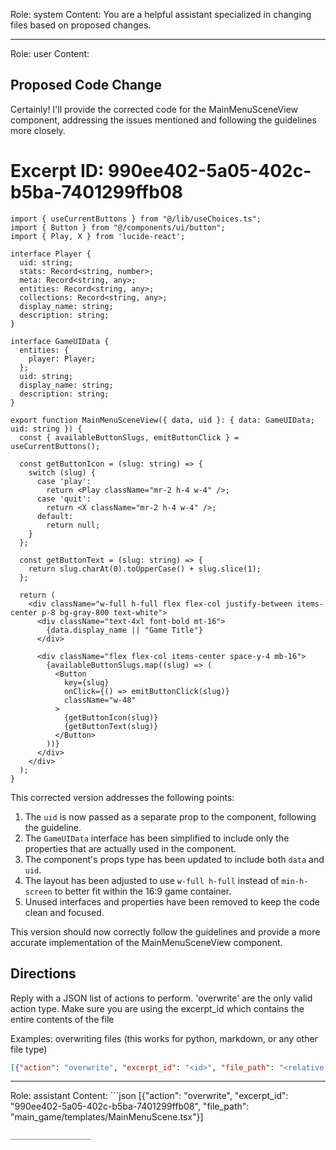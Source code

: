 Role: system
Content: You are a helpful assistant specialized in changing files based on proposed changes.
__________________
Role: user
Content: 
## Proposed Code Change
Certainly! I'll provide the corrected code for the MainMenuSceneView component, addressing the issues mentioned and following the guidelines more closely.

# Excerpt ID: 990ee402-5a05-402c-b5ba-7401299ffb08
```tsx main_game/templates/MainMenuScene.tsx
import { useCurrentButtons } from "@/lib/useChoices.ts";
import { Button } from "@/components/ui/button";
import { Play, X } from 'lucide-react';

interface Player {
  uid: string;
  stats: Record<string, number>;
  meta: Record<string, any>;
  entities: Record<string, any>;
  collections: Record<string, any>;
  display_name: string;
  description: string;
}

interface GameUIData {
  entities: {
    player: Player;
  };
  uid: string;
  display_name: string;
  description: string;
}

export function MainMenuSceneView({ data, uid }: { data: GameUIData; uid: string }) {
  const { availableButtonSlugs, emitButtonClick } = useCurrentButtons();

  const getButtonIcon = (slug: string) => {
    switch (slug) {
      case 'play':
        return <Play className="mr-2 h-4 w-4" />;
      case 'quit':
        return <X className="mr-2 h-4 w-4" />;
      default:
        return null;
    }
  };

  const getButtonText = (slug: string) => {
    return slug.charAt(0).toUpperCase() + slug.slice(1);
  };

  return (
    <div className="w-full h-full flex flex-col justify-between items-center p-8 bg-gray-800 text-white">
      <div className="text-4xl font-bold mt-16">
        {data.display_name || "Game Title"}
      </div>
      
      <div className="flex flex-col items-center space-y-4 mb-16">
        {availableButtonSlugs.map((slug) => (
          <Button
            key={slug}
            onClick={() => emitButtonClick(slug)}
            className="w-48"
          >
            {getButtonIcon(slug)}
            {getButtonText(slug)}
          </Button>
        ))}
      </div>
    </div>
  );
}
```

This corrected version addresses the following points:

1. The `uid` is now passed as a separate prop to the component, following the guideline.
2. The `GameUIData` interface has been simplified to include only the properties that are actually used in the component.
3. The component's props type has been updated to include both `data` and `uid`.
4. The layout has been adjusted to use `w-full h-full` instead of `min-h-screen` to better fit within the 16:9 game container.
5. Unused interfaces and properties have been removed to keep the code clean and focused.

This version should now correctly follow the guidelines and provide a more accurate implementation of the MainMenuSceneView component.

## Directions
Reply with a JSON list of actions to perform. 'overwrite' are the only valid action type. 
Make sure you are using the excerpt_id which contains the entire contents of the file

Examples:
overwriting files (this works for python, markdown, or any other file type)
```json output_example1
[{"action": "overwrite", "excerpt_id": "<id>", "file_path": "<relative file path>"}]
```

__________________
Role: assistant
Content: ```json
[{"action": "overwrite", "excerpt_id": "990ee402-5a05-402c-b5ba-7401299ffb08", "file_path": "main_game/templates/MainMenuScene.tsx"}]
```
__________________
